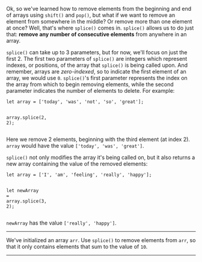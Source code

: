 <div class="challenge-instructions basic-data-structures"><div><section id="description">
<p>Ok, so we've learned how to remove elements from the beginning and end of arrays using <code>shift()</code> and <code>pop()</code>, but what if we want to remove an element from somewhere in the middle? Or remove more than one element at once? Well, that's where <code>splice()</code> comes in. <code>splice()</code> allows us to do just that: <strong>remove any number of consecutive elements</strong> from anywhere in an array.</p>
<p><code>splice()</code> can take up to 3 parameters, but for now, we'll focus on just the first 2. The first two parameters of <code>splice()</code> are integers which represent indexes, or positions, of the array that <code>splice()</code> is being called upon. And remember, arrays are <em>zero-indexed</em>, so to indicate the first element of an array, we would use <code>0</code>. <code>splice()</code>'s first parameter represents the index on the array from which to begin removing elements, while the second parameter indicates the number of elements to delete. For example:</p>
<pre class="language-js"><code class="language-js"><span class="token keyword">let</span> array <span class="token operator">=</span> <span class="token punctuation">[</span><span class="token string">'today'</span><span class="token punctuation">,</span> <span class="token string">'was'</span><span class="token punctuation">,</span> <span class="token string">'not'</span><span class="token punctuation">,</span> <span class="token string">'so'</span><span class="token punctuation">,</span> <span class="token string">'great'</span><span class="token punctuation">]</span><span class="token punctuation">;</span>

array<span class="token punctuation">.</span><span class="token function">splice</span><span class="token punctuation">(</span><span class="token number">2</span><span class="token punctuation">,</span> <span class="token number">2</span><span class="token punctuation">)</span><span class="token punctuation">;</span>
</code></pre>
<p>Here we remove 2 elements, beginning with the third element (at index 2). <code>array</code> would have the value <code>['today', 'was', 'great']</code>.</p>
<p><code>splice()</code> not only modifies the array it's being called on, but it also returns a new array containing the value of the removed elements:</p>
<pre class="language-js"><code class="language-js"><span class="token keyword">let</span> array <span class="token operator">=</span> <span class="token punctuation">[</span><span class="token string">'I'</span><span class="token punctuation">,</span> <span class="token string">'am'</span><span class="token punctuation">,</span> <span class="token string">'feeling'</span><span class="token punctuation">,</span> <span class="token string">'really'</span><span class="token punctuation">,</span> <span class="token string">'happy'</span><span class="token punctuation">]</span><span class="token punctuation">;</span>

<span class="token keyword">let</span> newArray <span class="token operator">=</span> array<span class="token punctuation">.</span><span class="token function">splice</span><span class="token punctuation">(</span><span class="token number">3</span><span class="token punctuation">,</span> <span class="token number">2</span><span class="token punctuation">)</span><span class="token punctuation">;</span>
</code></pre>
<p><code>newArray</code> has the value <code>['really', 'happy']</code>.</p>
</section></div><hr/><div><section id="instructions">
<p>We've initialized an array <code>arr</code>. Use <code>splice()</code> to remove elements from <code>arr</code>, so that it only contains elements that sum to the value of <code>10</code>.</p>
</section></div><hr/></div>